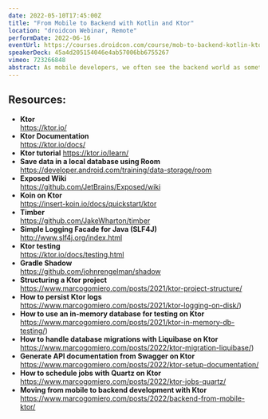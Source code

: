 ```yaml
---
date: 2022-05-10T17:45:00Z
title: "From Mobile to Backend with Kotlin and Ktor"
location: "droidcon Webinar, Remote"
performDate: 2022-06-16
eventUrl: https://courses.droidcon.com/course/mob-to-backend-kotlin-ktor
speakerDeck: 45a4d205154046e4ab57006bb6755267
vimeo: 723266848
abstract: As mobile developers, we often see the backend world as something magical that "does things". But what if I tell you that you can easily build a backend even if mobile is your thing?<br><br>With this talk, I want to show how it is possible to bring your mobile knowledge (and shift it a little bit) to build a backend with Kotlin and Ktor. I will show how to structure the project, set up Dependency Injection, connect to a database and test everything to have a working backend ready to be deployed.
---
```


## Resources:

- **Ktor**\
    https://ktor.io/
- **Ktor Documentation**\
    https://ktor.io/docs/
- **Ktor tutorial**
    https://ktor.io/learn/
- **Save data in a local database using Room**\
    https://developer.android.com/training/data-storage/room
- **Exposed Wiki**\
    https://github.com/JetBrains/Exposed/wiki
- **Koin on Ktor**\
    https://insert-koin.io/docs/quickstart/ktor
- **Timber**\
    https://github.com/JakeWharton/timber
- **Simple Logging Facade for Java (SLF4J)**\
    http://www.slf4j.org/index.html
- **Ktor testing**\
    https://ktor.io/docs/testing.html
- **Gradle Shadow**\
    https://github.com/johnrengelman/shadow
- **Structuring a Ktor project**\
    https://www.marcogomiero.com/posts/2021/ktor-project-structure/
- **How to persist Ktor logs**\
    https://www.marcogomiero.com/posts/2021/ktor-logging-on-disk/)
- **How to use an in-memory database for testing on Ktor**\
    https://www.marcogomiero.com/posts/2021/ktor-in-memory-db-testing/)
- **How to handle database migrations with Liquibase on Ktor**\
    https://www.marcogomiero.com/posts/2022/ktor-migration-liquibase/)
- **Generate API documentation from Swagger on Ktor**\
    https://www.marcogomiero.com/posts/2022/ktor-setup-documentation/
- **How to schedule jobs with Quartz on Ktor**\
    https://www.marcogomiero.com/posts/2022/ktor-jobs-quartz/
- **Moving from mobile to backend development with Ktor**\
    https://www.marcogomiero.com/posts/2022/backend-from-mobile-ktor/
